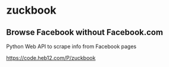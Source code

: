 # zuckbook
## Browse Facebook without Facebook.com
Python Web API to scrape info from Facebook pages

https://code.heb12.com/P/zuckbook
